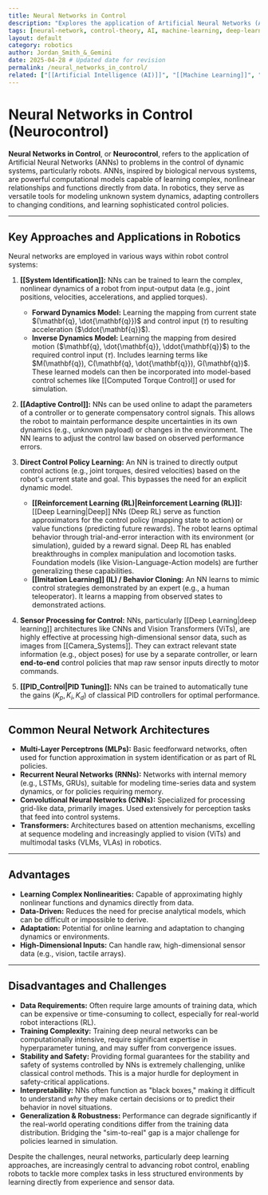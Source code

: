 ```yaml
---
title: Neural Networks in Control
description: "Explores the application of Artificial Neural Networks (ANNs) for modeling, identification, and control of robotic systems (Neurocontrol)."
tags: [neural-network, control-theory, AI, machine-learning, deep-learning, reinforcement-learning, adaptive-control, system-identification, neurocontrol] 
layout: default
category: robotics
author: Jordan_Smith_&_Gemini 
date: 2025-04-28 # Updated date for revision
permalink: /neural_networks_in_control/
related: ["[[Artificial Intelligence (AI)]]", "[[Machine Learning]]", "[[Deep Learning]]", "[[Reinforcement Learning (RL)]]", "[[Imitation Learning]]", "[[Control Theory]]", "[[Adaptive Control]]", "[[Computed Torque Control]]", "[[System Identification]]", "[[PID_Control]]", "[[AI_and_Robot_Control]]"] 
---
```


# Neural Networks in Control (Neurocontrol)

**Neural Networks in Control**, or **Neurocontrol**, refers to the application of Artificial Neural Networks (ANNs) to problems in the control of dynamic systems, particularly robots. ANNs, inspired by biological nervous systems, are powerful computational models capable of learning complex, nonlinear relationships and functions directly from data. In robotics, they serve as versatile tools for modeling unknown system dynamics, adapting controllers to changing conditions, and learning sophisticated control policies.

---

## Key Approaches and Applications in Robotics

Neural networks are employed in various ways within robot control systems:

1.  **[[System Identification]]:** NNs can be trained to learn the complex, nonlinear dynamics of a robot from input-output data (e.g., joint positions, velocities, accelerations, and applied torques).
    * **Forward Dynamics Model:** Learning the mapping from current state $(\mathbf{q}, \dot{\mathbf{q}})$ and control input ($\tau$) to resulting acceleration ($\ddot{\mathbf{q}}$).
    * **Inverse Dynamics Model:** Learning the mapping from desired motion ($\mathbf{q}, \dot{\mathbf{q}}, \ddot{\mathbf{q}}$) to the required control input ($\tau$). Includes learning terms like $M(\mathbf{q}), C(\mathbf{q}, \dot{\mathbf{q}}), G(\mathbf{q})$.
    These learned models can then be incorporated into model-based control schemes like [[Computed Torque Control]] or used for simulation.

2.  **[[Adaptive Control]]:** NNs can be used online to adapt the parameters of a controller or to generate compensatory control signals. This allows the robot to maintain performance despite uncertainties in its own dynamics (e.g., unknown payload) or changes in the environment. The NN learns to adjust the control law based on observed performance errors.

3.  **Direct Control Policy Learning:** An NN is trained to directly output control actions (e.g., joint torques, desired velocities) based on the robot's current state and goal. This bypasses the need for an explicit dynamic model.
    * **[[Reinforcement Learning (RL)|Reinforcement Learning (RL)]]:** [[Deep Learning|Deep]] NNs (Deep RL) serve as function approximators for the control policy (mapping state to action) or value functions (predicting future rewards). The robot learns optimal behavior through trial-and-error interaction with its environment (or simulation), guided by a reward signal. Deep RL has enabled breakthroughs in complex manipulation and locomotion tasks. Foundation models (like Vision-Language-Action models) are further generalizing these capabilities.
    * **[[Imitation Learning]] (IL) / Behavior Cloning:** An NN learns to mimic control strategies demonstrated by an expert (e.g., a human teleoperator). It learns a mapping from observed states to demonstrated actions.

4.  **Sensor Processing for Control:** NNs, particularly [[Deep Learning|deep learning]] architectures like CNNs and Vision Transformers (ViTs), are highly effective at processing high-dimensional sensor data, such as images from [[Camera_Systems]]. They can extract relevant state information (e.g., object poses) for use by a separate controller, or learn **end-to-end** control policies that map raw sensor inputs directly to motor commands.

5.  **[[PID_Control|PID Tuning]]:** NNs can be trained to automatically tune the gains ($K_p, K_i, K_d$) of classical PID controllers for optimal performance.

---

## Common Neural Network Architectures

* **Multi-Layer Perceptrons (MLPs):** Basic feedforward networks, often used for function approximation in system identification or as part of RL policies.
* **Recurrent Neural Networks (RNNs):** Networks with internal memory (e.g., LSTMs, GRUs), suitable for modeling time-series data and system dynamics, or for policies requiring memory.
* **Convolutional Neural Networks (CNNs):** Specialized for processing grid-like data, primarily images. Used extensively for perception tasks that feed into control systems.
* **Transformers:** Architectures based on attention mechanisms, excelling at sequence modeling and increasingly applied to vision (ViTs) and multimodal tasks (VLMs, VLAs) in robotics.

---

## Advantages

* **Learning Complex Nonlinearities:** Capable of approximating highly nonlinear functions and dynamics directly from data.
* **Data-Driven:** Reduces the need for precise analytical models, which can be difficult or impossible to derive.
* **Adaptation:** Potential for online learning and adaptation to changing dynamics or environments.
* **High-Dimensional Inputs:** Can handle raw, high-dimensional sensor data (e.g., vision, tactile arrays).

---

## Disadvantages and Challenges

* **Data Requirements:** Often require large amounts of training data, which can be expensive or time-consuming to collect, especially for real-world robot interactions (RL).
* **Training Complexity:** Training deep neural networks can be computationally intensive, require significant expertise in hyperparameter tuning, and may suffer from convergence issues.
* **Stability and Safety:** Providing formal guarantees for the stability and safety of systems controlled by NNs is extremely challenging, unlike classical control methods. This is a major hurdle for deployment in safety-critical applications.
* **Interpretability:** NNs often function as "black boxes," making it difficult to understand *why* they make certain decisions or to predict their behavior in novel situations.
* **Generalization & Robustness:** Performance can degrade significantly if the real-world operating conditions differ from the training data distribution. Bridging the "sim-to-real" gap is a major challenge for policies learned in simulation.

Despite the challenges, neural networks, particularly deep learning approaches, are increasingly central to advancing robot control, enabling robots to tackle more complex tasks in less structured environments by learning directly from experience and sensor data.

